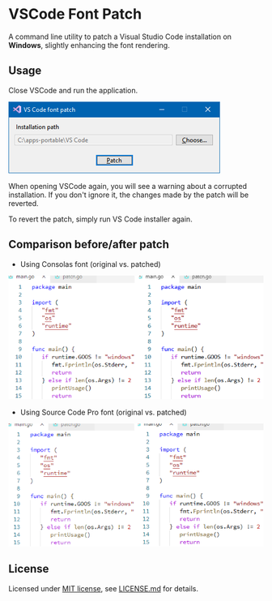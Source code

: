 # VSCode Font Patch

A command line utility to patch a Visual Studio Code installation on **Windows**, slightly enhancing the font rendering.

## Usage

Close VSCode and run the application.

![Screenshot](screenshot.png)

When opening VSCode again, you will see a warning about a corrupted installation. If you don't ignore it, the changes made by the patch will be reverted.

To revert the patch, simply run VS Code installer again.

## Comparison before/after patch

* Using Consolas font (original vs. patched)

![Diff Consolas](diff-consolas.png)

* Using Source Code Pro font (original vs. patched)

![Diff Source Code Pro](diff-sourcecodepro.png)

## License

Licensed under [MIT license](https://opensource.org/licenses/MIT), see [LICENSE.md](LICENSE.md) for details.
